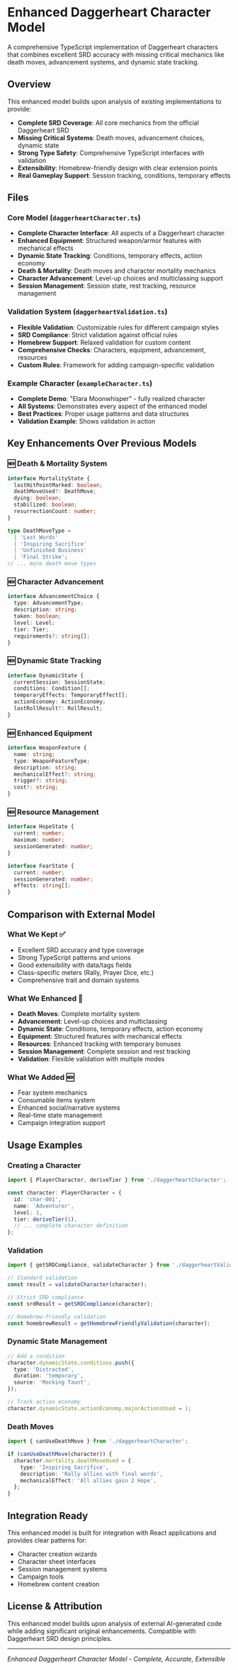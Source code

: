 # Enhanced Daggerheart Character Model

A comprehensive TypeScript implementation of Daggerheart characters that combines excellent SRD accuracy with missing critical mechanics like death moves, advancement systems, and dynamic state tracking.

## Overview

This enhanced model builds upon analysis of existing implementations to provide:

- **Complete SRD Coverage**: All core mechanics from the official Daggerheart SRD
- **Missing Critical Systems**: Death moves, advancement choices, dynamic state
- **Strong Type Safety**: Comprehensive TypeScript interfaces with validation
- **Extensibility**: Homebrew-friendly design with clear extension points
- **Real Gameplay Support**: Session tracking, conditions, temporary effects

## Files

### Core Model (`daggerheartCharacter.ts`)

- **Complete Character Interface**: All aspects of a Daggerheart character
- **Enhanced Equipment**: Structured weapon/armor features with mechanical effects
- **Dynamic State Tracking**: Conditions, temporary effects, action economy
- **Death & Mortality**: Death moves and character mortality mechanics
- **Character Advancement**: Level-up choices and multiclassing support
- **Session Management**: Session state, rest tracking, resource management

### Validation System (`daggerheartValidation.ts`)

- **Flexible Validation**: Customizable rules for different campaign styles
- **SRD Compliance**: Strict validation against official rules
- **Homebrew Support**: Relaxed validation for custom content
- **Comprehensive Checks**: Characters, equipment, advancement, resources
- **Custom Rules**: Framework for adding campaign-specific validation

### Example Character (`exampleCharacter.ts`)

- **Complete Demo**: "Elara Moonwhisper" - fully realized character
- **All Systems**: Demonstrates every aspect of the enhanced model
- **Best Practices**: Proper usage patterns and data structures
- **Validation Example**: Shows validation in action

## Key Enhancements Over Previous Models

### 🆕 Death & Mortality System

```typescript
interface MortalityState {
  lastHitPointMarked: boolean;
  deathMoveUsed?: DeathMove;
  dying: boolean;
  stabilized: boolean;
  resurrectionCount: number;
}

type DeathMoveType =
  | 'Last Words'
  | 'Inspiring Sacrifice'
  | 'Unfinished Business'
  | 'Final Strike';
// ... more death move types
```

### 🆕 Character Advancement

```typescript
interface AdvancementChoice {
  type: AdvancementType;
  description: string;
  taken: boolean;
  level: Level;
  tier: Tier;
  requirements?: string[];
}
```

### 🆕 Dynamic State Tracking

```typescript
interface DynamicState {
  currentSession: SessionState;
  conditions: Condition[];
  temporaryEffects: TemporaryEffect[];
  actionEconomy: ActionEconomy;
  lastRollResult?: RollResult;
}
```

### 🆕 Enhanced Equipment

```typescript
interface WeaponFeature {
  name: string;
  type: WeaponFeatureType;
  description: string;
  mechanicalEffect?: string;
  trigger?: string;
  cost?: string;
}
```

### 🆕 Resource Management

```typescript
interface HopeState {
  current: number;
  maximum: number;
  sessionGenerated: number;
}

interface FearState {
  current: number;
  sessionGenerated: number;
  effects: string[];
}
```

## Comparison with External Model

### What We Kept ✅

- Excellent SRD accuracy and type coverage
- Strong TypeScript patterns and unions
- Good extensibility with data/tags fields
- Class-specific meters (Rally, Prayer Dice, etc.)
- Comprehensive trait and domain systems

### What We Enhanced 🚀

- **Death Moves**: Complete mortality system
- **Advancement**: Level-up choices and multiclassing
- **Dynamic State**: Conditions, temporary effects, action economy
- **Equipment**: Structured features with mechanical effects
- **Resources**: Enhanced tracking with temporary bonuses
- **Session Management**: Complete session and rest tracking
- **Validation**: Flexible validation with multiple modes

### What We Added 🆕

- Fear system mechanics
- Consumable items system
- Enhanced social/narrative systems
- Real-time state management
- Campaign integration support

## Usage Examples

### Creating a Character

```typescript
import { PlayerCharacter, deriveTier } from './daggerheartCharacter';

const character: PlayerCharacter = {
  id: 'char-001',
  name: 'Adventurer',
  level: 1,
  tier: deriveTier(1),
  // ... complete character definition
};
```

### Validation

```typescript
import { getSRDCompliance, validateCharacter } from './daggerheartValidation';

// Standard validation
const result = validateCharacter(character);

// Strict SRD compliance
const srdResult = getSRDCompliance(character);

// Homebrew-friendly validation
const homebrewResult = getHomebrewFriendlyValidation(character);
```

### Dynamic State Management

```typescript
// Add a condition
character.dynamicState.conditions.push({
  type: 'Distracted',
  duration: 'temporary',
  source: 'Mocking Taunt',
});

// Track action economy
character.dynamicState.actionEconomy.majorActionsUsed = 1;
```

### Death Moves

```typescript
import { canUseDeathMove } from './daggerheartCharacter';

if (canUseDeathMove(character)) {
  character.mortality.deathMoveUsed = {
    type: 'Inspiring Sacrifice',
    description: 'Rally allies with final words',
    mechanicalEffect: 'All allies gain 2 Hope',
  };
}
```

## Integration Ready

This enhanced model is built for integration with React applications and provides clear patterns for:

- Character creation wizards
- Character sheet interfaces
- Session management systems
- Campaign tools
- Homebrew content creation

## License & Attribution

This enhanced model builds upon analysis of external AI-generated code while adding significant original enhancements. Compatible with Daggerheart SRD design principles.

---

_Enhanced Daggerheart Character Model - Complete, Accurate, Extensible_
